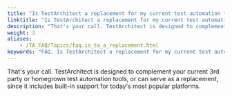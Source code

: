 ```yaml
--- 
title: "Is TestArchitect a replacement for my current test automation tool?"
linktitle: "Is TestArchitect a replacement for my current test automation tool?"
description: "That's your call. TestArchitect is designed to complement your current 3rd party or homegrown test automation tools, or can serve as a replacement, since it includes built-in support for today's most ..."
weight: 3
aliases: 
    - /TA_FAQ/Topics/faq.is_ta_a_replacement.html
keywords: "FAQ, Is TestArchitect a replacement for my current test automation tool?"
---
```


That's your call. TestArchitect is designed to complement your current 3rd party or homegrown test automation tools, or can serve as a replacement, since it includes built-in support for today's most popular platforms.




